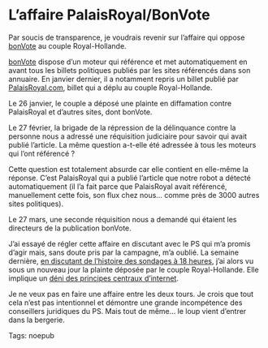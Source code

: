 # L’affaire PalaisRoyal/BonVote

Par soucis de transparence, je voudrais revenir sur l’affaire qui oppose [bonVote](http://www.bonvote.com) au couple Royal-Hollande.

[bonVote](http://www.bonvote.com) dispose d’un moteur qui référence et met automatiquement en avant tous les billets politiques publiés par les sites référencés dans son annuaire. En janvier dernier, il a notamment repris un billet publié par [PalaisRoyal.com](http://www.paslesroyal.com/), billet qui a déplu au couple Royal-Hollande.

Le 26 janvier, le couple a déposé une plainte en diffamation contre PalaisRoyal et d’autres sites, dont bonVote.

Le 27 février, la brigade de la répression de la délinquance contre la personne nous a adressé une réquisition judiciaire pour savoir qui avait publié l’article. La même question a-t-elle été adressée à tous les moteurs qui l’ont référencé ?

Cette question est totalement absurde car elle contient en elle-même la réponse. C’est PalaisRoyal qui a publié l’article que notre robot a détecté automatiquement (il l’a fait parce que PalaisRoyal avait référencé, manuellement cette fois, son flux chez nous… comme près de 3000 autres sites politiques).

Le 27 mars, une seconde réquisition nous a demandé qui étaient les directeurs de la publication bonVote.

J’ai essayé de régler cette affaire en discutant avec le PS qui m’a promis d’agir mais, sans doute pris par la campagne, m’a oublié. La semaine dernière, [en discutant de l’histoire des sondages à 18 heures](/2007/04/20/sondages-a-18-h-la-grande-incompetence/), j’ai alors vu sous un nouveau jour la plainte déposée par le couple Royal-Hollande. Elle implique un [déni des principes centraux d’internet](/2007/04/20/internet-en-danger/).

Je ne veux pas en faire une affaire entre les deux tours. Je crois que tout cela n’est pas intentionnel et démontre une grande incompétence des conseillers juridiques du PS. Mais tout de même… le loup vient d’entrer dans la bergerie.

Tags: noepub
